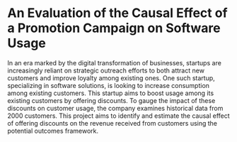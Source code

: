 # An Evaluation of the Causal Effect of a Promotion Campaign on Software Usage

In an era marked by the digital transformation of businesses, startups are increasingly reliant on strategic outreach efforts to both attract new customers and improve loyalty among existing ones. One such startup, specializing in software solutions, is looking to increase consumption among existing customers. This startup aims to boost usage among its existing customers by offering discounts. To gauge the impact of these discounts on customer usage, the company examines historical data from 2000 customers. This project aims to identify and estimate the causal effect of offering discounts on the revenue received from customers using the potential outcomes framework.
